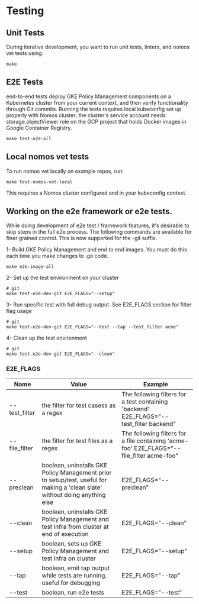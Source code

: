 # Testing

## Unit Tests

During iterative development, you want to run unit tests, linters, and nomos vet
tests using:

```console
make
```

## E2E Tests

end-to-end tests deploy GKE Policy Management components on a Kubernetes cluster
from your current context, and then verify functionality through Git commits.
Running the tests requires local kubeconfig set up properly with Nomos cluster;
the cluster's service account needs storage.objectViewer role on the GCP project
that holds Docker images in Google Container Registry.

```console
make test-e2e-all
```

## Local nomos vet tests

To run nomos vet locally on example repos, run:

```console
make test-nomos-vet-local
```

This requires a Nomos cluster configured and in your kubeconfig context.

## Working on the e2e framework or e2e tests.

While doing development of e2e test / framework features, it's desirable to skip
steps in the full e2e process. The following commands are available for finer
grained control. This is now supported for the -git suffix.

1- Build GKE Policy Management and end to end images. You must do this each time
you make changes to .go code.

```console
make e2e-image-all
```

2- Set up the test environment on your cluster

```console
# git
make test-e2e-dev-git E2E_FLAGS="--setup"
```

3- Run specific test with full debug output. See E2E_FLAGS section for filter
flag usage

```console
# git
make test-e2e-dev-git E2E_FLAGS="--test --tap --test_filter acme"
```

4- Clean up the test environment

```console
# git
make test-e2e-dev-git E2E_FLAGS="--clean"
```

### E2E_FLAGS

Name          | Value                                                                                                                        | Example
------------- | ---------------------------------------------------------------------------------------------------------------------------- | -------
--test_filter | the filter for test casess as a regex                                                                                        | The following filters for a test containing 'backend' E2E_FLAGS="--test_filter backend"
--file_filter | the filter for test files as a regex                                                                                         | The following filters for a file containing 'acme-foo' E2E_FLAGS="--file_filter acme-foo"
--preclean    | boolean, uninstalls GKE Policy Management prior to setup/test, useful for making a 'clean slate' without doing anything else | E2E_FLAGS="--preclean"
--clean       | boolean, uninstalls GKE Policy Management and test infra from cluster at end of execution                                    | E2E_FLAGS="--clean"
--setup       | boolean, sets up GKE Policy Management and test infra on cluster                                                             | E2E_FLAGS="--setup"
--tap         | boolean, emit tap output while tests are running, useful for debugging                                                       | E2E_FLAGS="--tap"
--test        | boolean, run e2e tests                                                                                                       | E2E_FLAGS="--test"

[1]: https://pantheon.corp.google.com/gcr/images/stolos-dev/GLOBAL/e2e-prober?project=stolos-dev&gcrImageListsize=50
[2]: https://prow-gob.gcpnode.com/?job=nomos-prober
